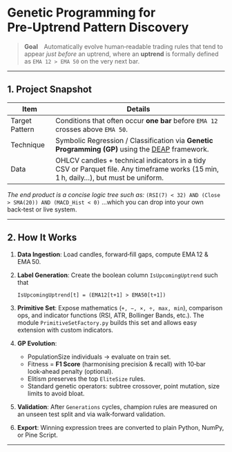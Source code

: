 # Genetic Programming for Pre‑Uptrend Pattern Discovery

> **Goal** Automatically evolve human‑readable trading rules that tend to appear *just before* an uptrend, where an **uptrend** is formally defined as `EMA 12 > EMA 50` on the very next bar.

---

## 1. Project Snapshot

| Item           | Details                                                                                                                             |
| -------------- | ----------------------------------------------------------------------------------------------------------------------------------- |
| Target Pattern | Conditions that often occur **one bar** before `EMA 12` crosses above `EMA 50`.                                                     |
| Technique      | Symbolic Regression / Classification via **Genetic Programming (GP)** using the [DEAP](https://github.com/DEAP/deap) framework.     |
| Data           | OHLCV candles + technical indicators in a tidy CSV or Parquet file. Any timeframe works (15 min, 1 h, daily…), but must be uniform. |

*The end product is a concise logic tree such as:*
`(RSI(7) < 32) AND (Close > SMA(20)) AND (MACD_Hist < 0)`
…which you can drop into your own back‑test or live system.

---

## 2. How It Works

1. **Data Ingestion**: Load candles, forward‑fill gaps, compute EMA 12 & EMA 50.
2. **Label Generation**: Create the boolean column `IsUpcomingUptrend` such that

   ```text
   IsUpcomingUptrend[t] = (EMA12[t+1] > EMA50[t+1])
   ```
3. **Primitive Set**: Expose mathematics (`+, −, ×, ÷, max, min`), comparison ops, and indicator functions (RSI, ATR, Bollinger Bands, etc.).
   The module `PrimitiveSetFactory.py` builds this set and allows easy extension with custom indicators.
4. **GP Evolution**: 

   * PopulationSize individuals → evaluate on train set.
   * Fitness = **F1 Score** (harmonising precision & recall) with 10‑bar look‑ahead penalty (optional).
   * Elitism preserves the top `EliteSize` rules.
   * Standard genetic operators: subtree crossover, point mutation, size limits to avoid bloat.
5. **Validation**: After `Generations` cycles, champion rules are measured on an unseen test split and via walk‑forward validation.
6. **Export**: Winning expression trees are converted to plain Python, NumPy, or Pine Script.

---
